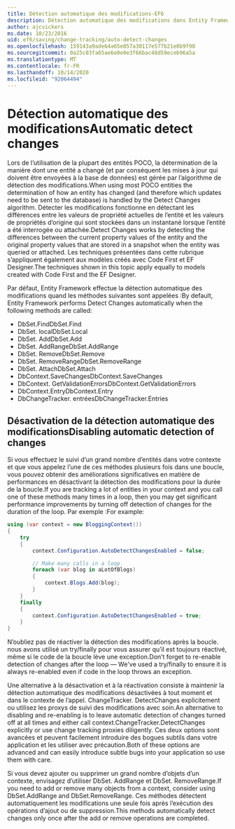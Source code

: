 ```yaml
---
title: Détection automatique des modifications-EF6
description: Détection automatique des modifications dans Entity Framework 6
author: ajcvickers
ms.date: 10/23/2016
uid: ef6/saving/change-tracking/auto-detect-changes
ms.openlocfilehash: 159143a9ade64a65e857a30117e577b21e0b9f98
ms.sourcegitcommit: 0a25c03fa65ae6e0e0e3f66bac48d59eceb96a5a
ms.translationtype: MT
ms.contentlocale: fr-FR
ms.lasthandoff: 10/14/2020
ms.locfileid: "92064494"
---
```

# <a name="automatic-detect-changes"></a><span data-ttu-id="4bf46-103">Détection automatique des modifications</span><span class="sxs-lookup"><span data-stu-id="4bf46-103">Automatic detect changes</span></span>
<span data-ttu-id="4bf46-104">Lors de l’utilisation de la plupart des entités POCO, la détermination de la manière dont une entité a changé (et par conséquent les mises à jour qui doivent être envoyées à la base de données) est gérée par l’algorithme de détection des modifications.</span><span class="sxs-lookup"><span data-stu-id="4bf46-104">When using most POCO entities the determination of how an entity has changed (and therefore which updates need to be sent to the database) is handled by the Detect Changes algorithm.</span></span> <span data-ttu-id="4bf46-105">Détecter les modifications fonctionne en détectant les différences entre les valeurs de propriété actuelles de l’entité et les valeurs de propriétés d’origine qui sont stockées dans un instantané lorsque l’entité a été interrogée ou attachée.</span><span class="sxs-lookup"><span data-stu-id="4bf46-105">Detect Changes works by detecting the differences between the current property values of the entity and the original property values that are stored in a snapshot when the entity was queried or attached.</span></span> <span data-ttu-id="4bf46-106">Les techniques présentées dans cette rubrique s’appliquent également aux modèles créés avec Code First et EF Designer.</span><span class="sxs-lookup"><span data-stu-id="4bf46-106">The techniques shown in this topic apply equally to models created with Code First and the EF Designer.</span></span>  

<span data-ttu-id="4bf46-107">Par défaut, Entity Framework effectue la détection automatique des modifications quand les méthodes suivantes sont appelées :</span><span class="sxs-lookup"><span data-stu-id="4bf46-107">By default, Entity Framework performs Detect Changes automatically when the following methods are called:</span></span>  

- <span data-ttu-id="4bf46-108">DbSet.Find</span><span class="sxs-lookup"><span data-stu-id="4bf46-108">DbSet.Find</span></span>  
- <span data-ttu-id="4bf46-109">DbSet. local</span><span class="sxs-lookup"><span data-stu-id="4bf46-109">DbSet.Local</span></span>  
- <span data-ttu-id="4bf46-110">DbSet. Add</span><span class="sxs-lookup"><span data-stu-id="4bf46-110">DbSet.Add</span></span>  
- <span data-ttu-id="4bf46-111">DbSet. AddRange</span><span class="sxs-lookup"><span data-stu-id="4bf46-111">DbSet.AddRange</span></span>
- <span data-ttu-id="4bf46-112">DbSet. Remove</span><span class="sxs-lookup"><span data-stu-id="4bf46-112">DbSet.Remove</span></span>  
- <span data-ttu-id="4bf46-113">DbSet. RemoveRange</span><span class="sxs-lookup"><span data-stu-id="4bf46-113">DbSet.RemoveRange</span></span>
- <span data-ttu-id="4bf46-114">DbSet. Attach</span><span class="sxs-lookup"><span data-stu-id="4bf46-114">DbSet.Attach</span></span>  
- <span data-ttu-id="4bf46-115">DbContext.SaveChanges</span><span class="sxs-lookup"><span data-stu-id="4bf46-115">DbContext.SaveChanges</span></span>  
- <span data-ttu-id="4bf46-116">DbContext. GetValidationErrors</span><span class="sxs-lookup"><span data-stu-id="4bf46-116">DbContext.GetValidationErrors</span></span>  
- <span data-ttu-id="4bf46-117">DbContext.Entry</span><span class="sxs-lookup"><span data-stu-id="4bf46-117">DbContext.Entry</span></span>  
- <span data-ttu-id="4bf46-118">DbChangeTracker. entrées</span><span class="sxs-lookup"><span data-stu-id="4bf46-118">DbChangeTracker.Entries</span></span>  

## <a name="disabling-automatic-detection-of-changes"></a><span data-ttu-id="4bf46-119">Désactivation de la détection automatique des modifications</span><span class="sxs-lookup"><span data-stu-id="4bf46-119">Disabling automatic detection of changes</span></span>  

<span data-ttu-id="4bf46-120">Si vous effectuez le suivi d’un grand nombre d’entités dans votre contexte et que vous appelez l’une de ces méthodes plusieurs fois dans une boucle, vous pouvez obtenir des améliorations significatives en matière de performances en désactivant la détection des modifications pour la durée de la boucle.</span><span class="sxs-lookup"><span data-stu-id="4bf46-120">If you are tracking a lot of entities in your context and you call one of these methods many times in a loop, then you may get significant performance improvements by turning off detection of changes for the duration of the loop.</span></span> <span data-ttu-id="4bf46-121">Par exemple :</span><span class="sxs-lookup"><span data-stu-id="4bf46-121">For example:</span></span>  

``` csharp
using (var context = new BloggingContext())
{
    try
    {
        context.Configuration.AutoDetectChangesEnabled = false;

        // Make many calls in a loop
        foreach (var blog in aLotOfBlogs)
        {
            context.Blogs.Add(blog);
        }
    }
    finally
    {
        context.Configuration.AutoDetectChangesEnabled = true;
    }
}
```  

<span data-ttu-id="4bf46-122">N’oubliez pas de réactiver la détection des modifications après la boucle. nous avons utilisé un try/finally pour vous assurer qu’il est toujours réactivé, même si le code de la boucle lève une exception.</span><span class="sxs-lookup"><span data-stu-id="4bf46-122">Don’t forget to re-enable detection of changes after the loop — We've used a try/finally to ensure it is always re-enabled even if code in the loop throws an exception.</span></span>  

<span data-ttu-id="4bf46-123">Une alternative à la désactivation et à la réactivation consiste à maintenir la détection automatique des modifications désactivées à tout moment et dans le contexte de l’appel. ChangeTracker. DetectChanges explicitement ou utilisez les proxys de suivi des modifications avec soin.</span><span class="sxs-lookup"><span data-stu-id="4bf46-123">An alternative to disabling and re-enabling is to leave automatic detection of changes turned off at all times and either call context.ChangeTracker.DetectChanges explicitly or use change tracking proxies diligently.</span></span> <span data-ttu-id="4bf46-124">Ces deux options sont avancées et peuvent facilement introduire des bogues subtils dans votre application et les utiliser avec précaution.</span><span class="sxs-lookup"><span data-stu-id="4bf46-124">Both of these options are advanced and can easily introduce subtle bugs into your application so use them with care.</span></span>  

<span data-ttu-id="4bf46-125">Si vous devez ajouter ou supprimer un grand nombre d’objets d’un contexte, envisagez d’utiliser DbSet. AddRange et DbSet. RemoveRange.</span><span class="sxs-lookup"><span data-stu-id="4bf46-125">If you need to add or remove many objects from a context, consider using DbSet.AddRange and DbSet.RemoveRange.</span></span> <span data-ttu-id="4bf46-126">Ces méthodes détectent automatiquement les modifications une seule fois après l’exécution des opérations d’ajout ou de suppression.</span><span class="sxs-lookup"><span data-stu-id="4bf46-126">This methods automatically detect changes only once after the add or remove operations are completed.</span></span> 
